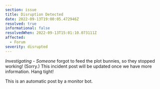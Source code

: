 ```yaml
---
section: issue
title: Disruption Detected
date: 2022-09-13T19:00:05.472946Z
resolved: true
informational: false
resolvedWhen: 2022-09-13T15:01:10.073111Z
affected:
  - Forum
severity: disrupted
---
```

*Investigating* - _Someone_ forgot to feed the plot bunnies, so they stopped working! (Sorry.) This incident post will be updated once we have more information. Hang tight!

This is an automatic post by a monitor bot.
        